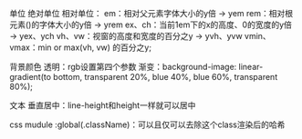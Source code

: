 单位
    绝对单位
    相对单位：
        em：相对父元素字体大小的y倍 -> yem
        rem：相对根元素(<html>)的字体大小的y倍 -> yrem
        ex、ch：当前1em下的x的高度、0的宽度的y倍 -> yex、ych
        vh、vw：视窗的高度和宽度的百分之y -> yvh、yvw
        vmin、vmax：min or max(vh, vw) 的百分之y;

背景颜色
    透明：rgb设置第四个参数
    渐变：background-image: linear-gradient(to bottom, transparent 20%, blue 40%, blue 60%, transparent 80%);

文本
    垂直居中：line-height和height一样就可以居中

css mudule
    :global(.className)：可以且仅可以去除这个class渲染后的哈希